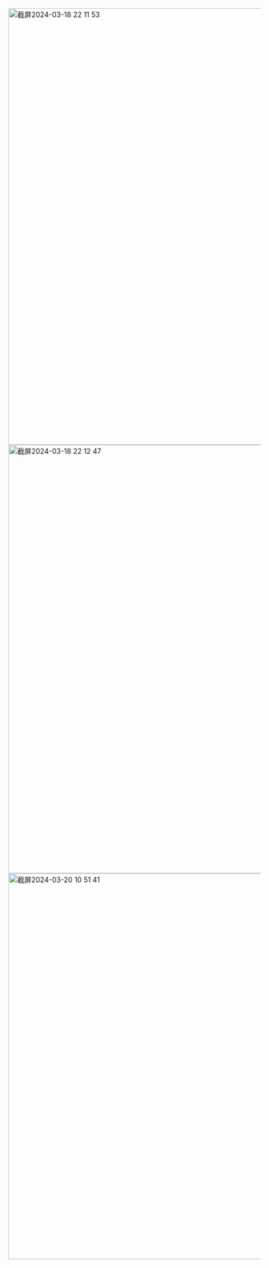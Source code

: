 <img width="871" alt="截屏2024-03-18 22 11 53" src="https://github.com/xkong-study/gucheng_algorithm/assets/100473178/651a38c0-91f4-4aff-9f83-40aba5dbe179">

<img width="855" alt="截屏2024-03-18 22 12 47" src="https://github.com/xkong-study/gucheng_algorithm/assets/100473178/8ece2204-8fb8-459e-bf50-1ccb743a2115">

<img width="770" alt="截屏2024-03-20 10 51 41" src="https://github.com/xkong-study/gucheng_algorithm/assets/100473178/cdd8b391-2ee0-4a73-af47-0a44627dc0ea">

